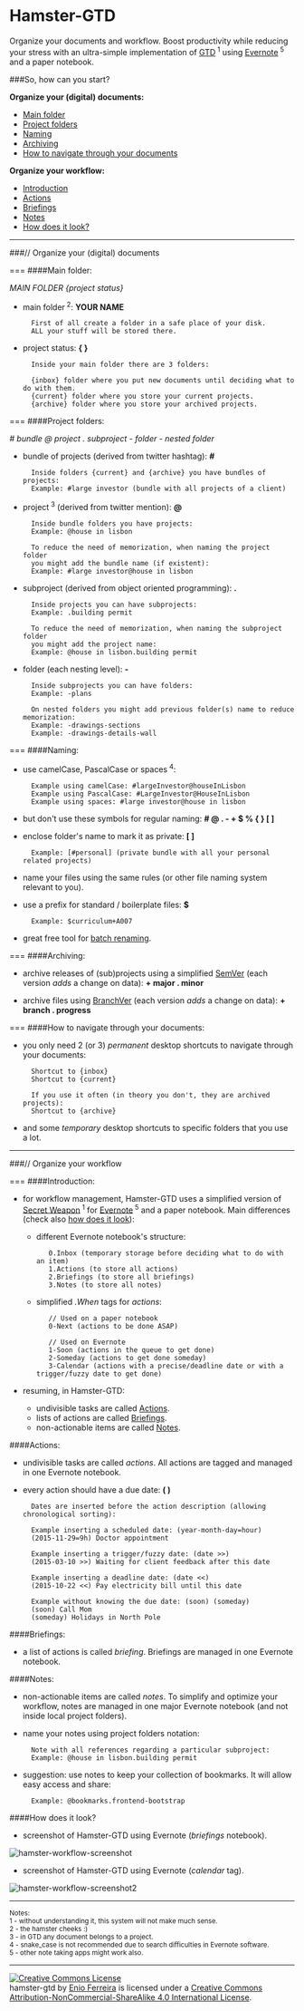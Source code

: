 Hamster-GTD
===========

Organize your documents and workflow. Boost productivity while reducing your stress with an ultra-simple implementation of [GTD](http://en.wikipedia.org/wiki/Getting_Things_Done)<sup> 1</sup> using [Evernote](https://www.evernote.com/referral/Registration.action?sig=3ce24e3db69e37fbf772dab92921127b&uid=52016286)<sup> 5</sup> and a paper notebook.

###So, how can you start?

**Organize your (digital) documents:**

- [Main folder](#main-folder)
- [Project folders](#project-folders)
- [Naming](#naming)
- [Archiving](#archiving)
- [How to navigate through your documents](#how-to-navigate-through-your-documents)

**Organize your workflow:**

- [Introduction](#introduction)
- [Actions](#actions)
- [Briefings](#briefings)
- [Notes](#notes)
- [How does it look?](#how-does-it-look)

---
###// Organize your (digital) documents

===
####Main folder:

*MAIN FOLDER {project status}*

- main folder<sup> 2</sup>: **YOUR NAME**

        First of all create a folder in a safe place of your disk.
        ALL your stuff will be stored there.

- project status: **{ }**

        Inside your main folder there are 3 folders:

        {inbox} folder where you put new documents until deciding what to do with them.
        {current} folder where you store your current projects.
        {archive} folder where you store your archived projects.

===
####Project folders:

*# bundle @ project . subproject - folder - nested folder*

- bundle of projects (derived from twitter hashtag): **#**

        Inside folders {current} and {archive} you have bundles of projects:
        Example: #large investor (bundle with all projects of a client)

- project<sup> 3</sup> (derived from twitter mention): **@**

    	Inside bundle folders you have projects:
        Example: @house in lisbon

        To reduce the need of memorization, when naming the project folder
        you might add the bundle name (if existent):
        Example: #large investor@house in lisbon

- subproject (derived from object oriented programming): **.**

    	Inside projects you can have subprojects:
        Example: .building permit

        To reduce the need of memorization, when naming the subproject folder
        you might add the project name:
        Example: @house in lisbon.building permit

- folder (each nesting level): **-**

    	Inside subprojects you can have folders:
        Example: -plans

        On nested folders you might add previous folder(s) name to reduce memorization:
        Example: -drawings-sections
        Example: -drawings-details-wall

===
####Naming:

- use camelCase, PascalCase or spaces<sup> 4</sup>:

        Example using camelCase: #largeInvestor@houseInLisbon
        Example using PascalCase: #LargeInvestor@HouseInLisbon
        Example using spaces: #large investor@house in lisbon  

- but don't use these symbols for regular naming: **# @ . - + $ % { } [ ]**

- enclose folder's name to mark it as private: **[ ]**

        Example: [#personal] (private bundle with all your personal related projects)

- name your files using the same rules (or other file naming system relevant to you).

- use a prefix for standard / boilerplate files: **$**

        Example: $curriculum+A007

- great free tool for [batch renaming](http://www.bulkrenameutility.co.uk/Screenshots.php).

===
####Archiving:

- archive releases of (sub)projects using a simplified [SemVer](http://www.semver.org/) (each version *adds* a change on data): **+ major . minor**

- archive files using [BranchVer](https://github.com/galfarragem/branchVer) (each version *adds* a change on data): **+ branch . progress**

===
####How to navigate through your documents:

- you only need 2 (or 3) *permanent* desktop shortcuts to navigate through your documents: 

        Shortcut to {inbox}
        Shortcut to {current}

        If you use it often (in theory you don't, they are archived projects):
        Shortcut to {archive}

- and some *temporary* desktop shortcuts to specific folders that you use a lot.

---
###// Organize your workflow

===
####Introduction:

- for workflow management, Hamster-GTD uses a simplified version of [Secret Weapon](http://www.thesecretweapon.org/media/Manifesto/The-Secret-Weapon-Manifesto.pdf)<sup> 1</sup> for  [Evernote](https://www.evernote.com/referral/Registration.action?sig=3ce24e3db69e37fbf772dab92921127b&uid=52016286)<sup> 5</sup> and a paper notebook. Main differences (check also [how does it look](#how-does-it-look)):

  - different Evernote notebook's structure:

           0.Inbox (temporary storage before deciding what to do with an item)
           1.Actions (to store all actions)
           2.Briefings (to store all briefings)
           3.Notes (to store all notes)
  
  - simplified *.When* tags for *actions*:

           // Used on a paper notebook
           0-Next (actions to be done ASAP)
           
           // Used on Evernote
           1-Soon (actions in the queue to get done)
           2-Someday (actions to get done someday)
           3-Calendar (actions with a precise/deadline date or with a trigger/fuzzy date to get done)

- resuming, in Hamster-GTD:

  - undivisible tasks are called [Actions](#actions).
  - lists of actions are called [Briefings](#briefings).
  - non-actionable items are called [Notes](#notes).

####Actions:

- undivisible tasks are called *actions*. All actions are tagged and managed in one Evernote notebook.

- every action should have a due date: **( )**

        Dates are inserted before the action description (allowing chronological sorting):
        
        Example inserting a scheduled date: (year-month-day=hour)
        (2015-11-29=9h) Doctor appointment

        Example inserting a trigger/fuzzy date: (date >>)
        (2015-03-10 >>) Waiting for client feedback after this date

        Example inserting a deadline date: (date <<)
        (2015-10-22 <<) Pay electricity bill until this date

        Example without knowing the due date: (soon) (someday)
        (soon) Call Mom
        (someday) Holidays in North Pole

####Briefings:

- a list of actions is called *briefing*. Briefings are managed in one Evernote notebook.

####Notes:

- non-actionable items are called *notes*. To simplify and optimize your workflow, notes are managed in one major Evernote notebook (and not inside local project folders).

- name your notes using project folders notation:

        Note with all references regarding a particular subproject:
        Example: @house in lisbon.building permit

- suggestion: use notes to keep your collection of bookmarks. It will allow easy access and share:

		Example: @bookmarks.frontend-bootstrap

####How does it look?

- screenshot of Hamster-GTD using Evernote (*briefings* notebook).

![hamster-workflow-screenshot](https://github.com/we-build-dreams/hamster-gtd/blob/master/examples/hamster-workflow_screenshot%20example.png)

- screenshot of Hamster-GTD using Evernote (*calendar* tag).

![hamster-workflow-screenshot2](https://github.com/we-build-dreams/hamster-gtd/blob/master/examples/hamster-workflow_screenshot%20example2.PNG)

---
<sup>Notes:</sup><br>
<sup>1 - without understanding it, this system will not make much sense.</sup><br>
<sup>2 - the hamster cheeks :)</sup><br>
<sup>3 - in GTD any document belongs to a project.</sup><br>
<sup>4 - snake_case is not recommended due to search difficulties in Evernote software.</sup><br>
<sup>5 - other note taking apps might work also.</sup>

---
<a rel="license" href="http://creativecommons.org/licenses/by-nc-sa/4.0/"><img alt="Creative Commons License" style="border-width:0" src="https://i.creativecommons.org/l/by-nc-sa/4.0/88x31.png" /></a><br /><span xmlns:dct="http://purl.org/dc/terms/" property="dct:title">hamster-gtd</span> by <a xmlns:cc="http://creativecommons.org/ns#" href="http://enioferreira.com/" property="cc:attributionName" rel="cc:attributionURL">Enio Ferreira</a> is licensed under a <a rel="license" href="http://creativecommons.org/licenses/by-nc-sa/4.0/">Creative Commons Attribution-NonCommercial-ShareAlike 4.0 International License</a>.
